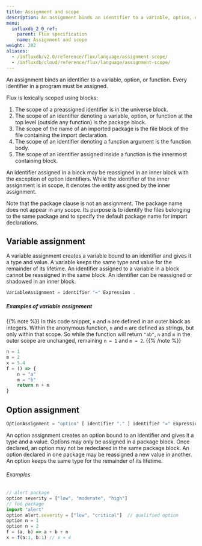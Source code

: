 ```yaml
---
title: Assignment and scope
description: An assignment binds an identifier to a variable, option, or function. Every identifier in a program must be assigned.
menu:
  influxdb_2_0_ref:
    parent: Flux specification
    name: Assignment and scope
weight: 202
aliases:
  - /influxdb/v2.0/reference/flux/language/assignment-scope/
  - /influxdb/cloud/reference/flux/language/assignment-scope/
---
```


An assignment binds an identifier to a variable, option, or function.
Every identifier in a program must be assigned.

Flux is lexically scoped using blocks:

1. The scope of a preassigned identifier is in the universe block.
2. The scope of an identifier denoting a variable, option, or function at the top level (outside any function) is the package block.
3. The scope of the name of an imported package is the file block of the file containing the import declaration.
4. The scope of an identifier denoting a function argument is the function body.
5. The scope of an identifier assigned inside a function is the innermost containing block.

An identifier assigned in a block may be reassigned in an inner block with the exception of option identifiers.
While the identifier of the inner assignment is in scope, it denotes the entity assigned by the inner assignment.

Note that the package clause is not an assignment.
The package name does not appear in any scope.
Its purpose is to identify the files belonging to the same package and to specify the default package name for import declarations.

## Variable assignment
A variable assignment creates a variable bound to an identifier and gives it a type and value.
A variable keeps the same type and value for the remainder of its lifetime.
An identifier assigned to a variable in a block cannot be reassigned in the same block.
An identifier can be reassigned or shadowed in an inner block.

```js
VariableAssignment = identifier "=" Expression .
```

##### Examples of variable assignment

{{% note %}}
In this code snippet, `n` and `m` are defined in an outer block as integers. Within the anonymous function, `n` and `m` are defined as strings, but only within that scope. So while the function will return `"ab"`, `n` and `m` in the outer scope are unchanged, remaining `n = 1` and `m = 2`.
{{% /note %}}

```js
n = 1
m = 2
x = 5.4
f = () => {
    n = "a"
    m = "b"
    return n + m
}
```

## Option assignment
```js
OptionAssignment = "option" [ identifier "." ] identifier "=" Expression .
```

An option assignment creates an option bound to an identifier and gives it a type and a value.
Options may only be assigned in a package block.
Once declared, an option may not be redeclared in the same package block.
An option declared in one package may be reassigned a new value in another.
An option keeps the same type for the remainder of its lifetime.

###### Examples
```js
// alert package
option severity = ["low", "moderate", "high"]
// foo package
import "alert"
option alert.severity = ["low", "critical"]  // qualified option
option n = 1
option n = 2
f = (a, b) => a + b + n
x = f(a:1, b:1) // x = 4
```
